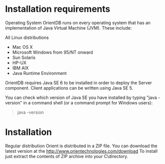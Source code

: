 Installation requirements
==========================

Operating System
OrientDB runs on every operating system that has an implementation of Java Virtual Machine (JVM). These include:

All Linux distributions
* Mac OS X
* Microsoft Windows from 95/NT onward
* Sun Solaris
* HP-UX
* IBM AIX
* Java Runtime Environment

OrientDB requires Java SE 6 to be installed in order to deploy the Server component. Client applications can be written using Java SE 5.

You can check which version of Java SE you have installed by typing "java -version" in a command shell (or a command prompt for Windows users):

> java -version



Installation
==============
Regular distribution
Orient is distributed in a ZIP file. You can download the latest version at the http://www.orientechnologies.com/download
To install just extract the contents of ZIP archive into your C\\directory.
